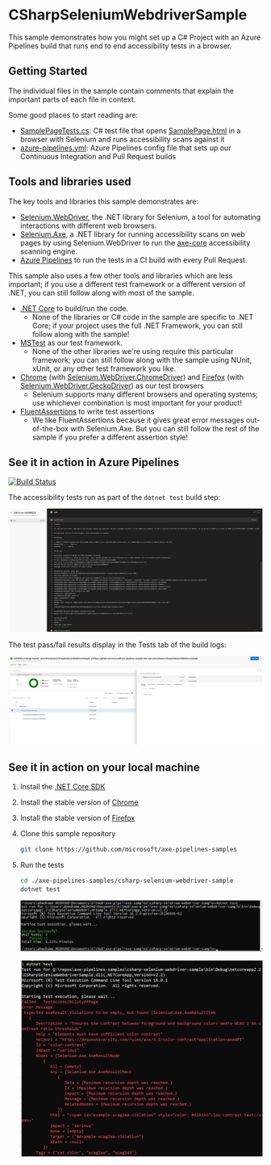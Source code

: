 # CSharpSeleniumWebdriverSample

This sample demonstrates how you might set up a C# Project with an Azure Pipelines build that runs end to end accessibility tests in a browser.

## Getting Started

The individual files in the sample contain comments that explain the important parts of each file in context.

Some good places to start reading are:

* [SamplePageTests.cs](./SamplePageTests.cs): C# test file that opens [SamplePage.html](./SamplePage.html) in a browser with Selenium and runs accessibility scans against it
* [azure-pipelines.yml](./azure-pipelines.yml): Azure Pipelines config file that sets up our Continuous Integration and Pull Request builds

## Tools and libraries used

The key tools and libraries this sample demonstrates are:

* [Selenium.WebDriver](https://www.seleniumhq.org), the .NET library for Selenium, a tool for automating interactions with different web browsers.
* [Selenium.Axe](https://github.com/TroyWalshProf/SeleniumAxeDotnet), a .NET library for running accessibility scans on web pages by using Selenium.WebDriver to run the [axe-core](https://github.com/dequelabs/axe-core) accessibility scanning engine.
* [Azure Pipelines](https://azure.microsoft.com/en-us/services/devops/pipelines/) to run the tests in a CI build with every Pull Request.

This sample also uses a few other tools and libraries which are less important; if you use a different test framework or a different version of .NET, you can still follow along with most of the sample.

* [.NET Core](https://dotnet.microsoft.com) to build/run the code.
  * None of the libraries or C# code in the sample are specific to .NET Core; if your project uses the full .NET Framework, you can still follow along with the sample!
* [MSTest](https://github.com/microsoft/testfx) as our test framework.
  * None of the other libraries we're using require this particular framework; you can still follow along with the sample using NUnit, xUnit, or any other test framework you like.
* [Chrome](https://google.com/chrome) (with [Selenium.WebDriver.ChromeDriver](https://github.com/jsakamoto/nupkg-selenium-webdriver-chromedriver/)) and [Firefox](https://www.mozilla.org/firefox/) (with [Selenium.WebDriver.GeckoDriver](https://github.com/jsakamoto/nupkg-selenium-webdriver-geckodriver/)) as our test browsers
  * Selenium supports many different browsers and operating systems; use whichever combination is most important for your product!
* [FluentAssertions](https://fluentassertions.com/) to write test assertions
  * We like FluentAssertions because it gives great error messages out-of-the-box with Selenium.Axe. But you can still follow the rest of the sample if you prefer a different assertion style!

## See it in action in Azure Pipelines

[![Build Status](https://dev.azure.com/accessibility-insights/axe-pipelines-samples/_apis/build/status/csharp-selenium-webdriver-sample%20CI?branchName=master)](https://dev.azure.com/accessibility-insights/axe-pipelines-samples/_build/latest?definitionId=30&branchName=master)

<!--
  Note to maintainers: The below example images/links come from a specific build instead of the most recent build so we can link to specific tabs.
  If you update the links such that they point to a different build, make sure to mark that build as Retained so the links don't expire in a month.
-->
The accessibility tests run as part of the `dotnet test` build step:

[![Screenshot of "dotnet test" build logs in sample build](./Resources/screenshot-logs-tab.png)](https://dev.azure.com/accessibility-insights/axe-pipelines-samples/_build/results?buildId=2338&view=logs&j=12f1170f-54f2-53f3-20dd-22fc7dff55f9)

The test pass/fail results display in the Tests tab of the build logs:

[![Screenshot of Tests tab in sample build](./Resources/screenshot-tests-tab.png)](https://dev.azure.com/accessibility-insights/axe-pipelines-samples/_build/results?buildId=2338&view=ms.vss-test-web.build-test-results-tab&runId=6512&resultId=100000&paneView=debug)

## See it in action on your local machine

1. Install the [.NET Core SDK](https://dotnet.microsoft.com/download)
1. Install the stable version of [Chrome](https://www.google.com/chrome/)
1. Install the stable version of [Firefox](https://www.mozilla.org/en-US/firefox/)
1. Clone this sample repository

   ```sh
   git clone https://github.com/microsoft/axe-pipelines-samples
   ```

1. Run the tests

   ```sh
   cd ./axe-pipelines-samples/csharp-selenium-webdriver-sample
   dotnet test
   ```

   ![Screenshot of 'dotnet test' command showing all tests passing](./Resources/screenshot-dotnet-test-success.png)

   ![Screenshot of 'dotnet test' command showing some accessibility violations](./Resources/screenshot-dotnet-test-failure.png)
